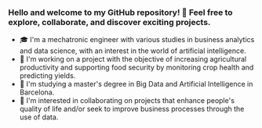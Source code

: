 ### Hello and welcome to my GitHub repository! 🚀 Feel free to explore, collaborate, and discover exciting projects.


- 🎓 I'm a mechatronic engineer with various studies in business analytics and data science, with an interest in the world of artificial intelligence.
- 🔭 I'm working on a project with the objective of increasing agricultural productivity and supporting food security by monitoring crop health and predicting yields. 
- 🌱 I'm studying a master's degree in Big Data and Artificial Intelligence in Barcelona.
- 👯 I'm interested in collaborating on projects that enhance people's quality of life and/or seek to improve business processes through the use of data.

